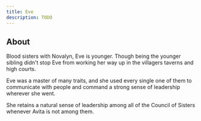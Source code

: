 ```yaml
---
title: Eve
description: TODO
---
```


## About
Blood sisters with Novalyn, Eve is younger.
Though being the younger sibling didn't
stop Eve from working her way up in the
villagers taverns and high courts.

Eve was a master of many traits, and she
used every single one of them to communicate
with people and command a strong sense of
leadership wherever she went.

She retains a natural sense of leadership
among all of the Council of Sisters whenever
Avita is not among them.